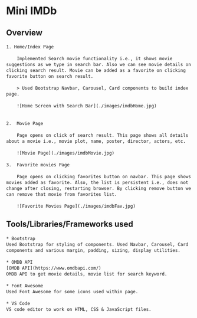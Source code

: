 
# Mini IMDb

## Overview

    1. Home/Index Page

        Implemented Search movie functionality i.e., it shows movie suggestions as we type in search bar. Also we can see movie details on clicking search result. Movie can be added as a favorite on clicking favorite button on search result.

        > Used Bootstrap Navbar, Carousel, Card components to build index page.

        ![Home Screen with Search Bar](./images/imdbHome.jpg)
        

    2.	Movie Page

        Page opens on click of search result. This page shows all details about a movie i.e., movie plot, name, poster, director, actors, etc.

        ![Movie Page](./images/imdbMovie.jpg)

    3.	Favorite movies Page

        Page opens on clicking favorites button on navbar. This page shows movies added as favorite. Also, the list is persistent i.e., does not change after closing, restarting browser. By clicking remove button we can remove that movie from favorites list.

        ![Favorite Movies Page](./images/imdbFav.jpg)


## Tools/Libraries/Frameworks used
    * Bootstrap
    Used Bootstrap for styling of components. Used Navbar, Carousel, Card components and various margin, padding, sizing, display utilities.

    * OMDB API
    [OMDB API](https://www.omdbapi.com/)
    OMDB API to get movie details, movie list for search keyword.

    * Font Awesome
    Used Font Awesome for some icons used within page.

    * VS Code
    VS code editor to work on HTML, CSS & JavaScript files.




